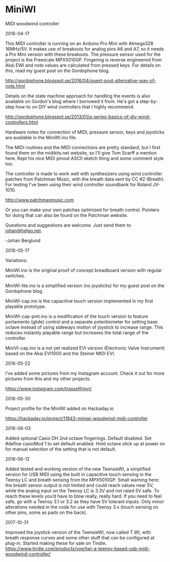 # MiniWI
MIDI woodwind controller

2016-04-17

This MIDI controller is running on an Arduino Pro Mini with Atmega328 16MHz/5V. It makes use of breakouts for analog pins A6 and A7, so it needs a Pro Mini version with these breakouts. The pressure sensor used for the project is the Freescale MPX5010GP. Fingering is reverse engineered from Akai EWI and note values are calculated from pressed keys. For details on this, read my guest post on the Gordophone blog. 

http://gordophone.blogspot.se/2016/04/guest-post-alternative-way-of-note.html

Details on the state machine approach for handling the events is also available on Gordon's blog where I borrowed it from. He's got a step-by-step how-to on DIY wind controllers that I highly recommend.

http://gordophone.blogspot.se/2013/01/a-series-basics-of-diy-wind-controllers.html

Hardware notes for connection of MIDI, pressure sensor, keys and joysticks are available in the MiniWI.ino file.

The MIDI routines and the MIDI connections are pretty standard, but I first found them on the midikits.net website, so I'll give Tom Scarff a mention here. Kept his nice MIDI pinout ASCII sketch thing and some comment style too. 

The controller is made to work well with synthesizers using wind controller patches from Patchman Music, with the breath data sent by CC #2 (Breath). For testing I’ve been using their wind controller soundbank for Roland JV-1010.

http://www.patchmanmusic.com

Or you can make your own patches optimized for breath control. Pointers for doing that can also be found on the Patchman website.


Questions and suggestions are welcome. Just send them to johan@helgo.net.

-Johan Berglund


2016-05-17

Variations:

MiniWI.ino is the original proof of concept breadboard version with regular switches.

MiniWI-lite.ino is a simplified version (no joysticks) for my guest post on the Gordophone blog.

MiniWI-cap.ino is the capacitive touch version implemented in my first playable prototype.

MiniWI-cap-pmt.ino is a modification of the touch version to feature portamento (glide) control and a separate potentiometer for setting base octave instead of using sideways motion of joystick to increase range. This reduces instantly playable range but increases the total range of the controller.

MiniVI-cap.ino is a not yet realized EVI version (Electronic Valve Instrument) based on the Akai EVI1000 and the Steiner MIDI EVI.

2016-05-22

I’ve added some pictures from my Instagram account. Check it out for more pictures from this and my other projects.

https://www.instagram.com/trasselfrisyr/

2016-05-30

Project profile for the MiniWI added on Hackaday.io

https://hackaday.io/project/11843-miniwi-woodwind-midi-controller

2016-06-03

Added optional Casio DH 2nd octave fingerings. Default disabled. Set #define casioMod 1 to set default enabled. Hold octave stick up at power on for manual selection of the setting that is not default.

2016-06-12

Added tested and working version of the new TeensieWI, a simplified version for USB MIDI using the built in capacitive touch sensing in the Teensy LC and breath sensing from the MPX5010GP. Small warning here: the breath sensor output is not limited and could reach values near 5V, while the analog input on the Teensy LC is 3.3V and not rated 5V safe. To reach these levels you’d have to blow really, really hard. If you need to feel safe, go with a Teensy 3.1 or 3.2 as they have 5V tolerant inputs. Only minor alterations needed in the code for use with Teensy 3.x (touch sensing on other pins, some as pads on the back).

2017-10-31

Improved the joystick version of the TeensieWI, now called T.WI, with breath response curves and some other stuff that can be configured at plug-in. Started making these for sale on Tindie. https://www.tindie.com/products/yoe/twi-a-teensy-based-usb-midi-woodwind-controller/

